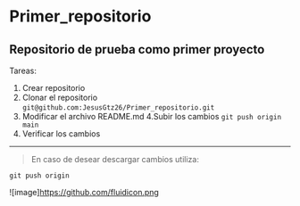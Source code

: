 # Primer_repositorio

## Repositorio de prueba como primer proyecto

Tareas:

1. Crear repositorio
2. Clonar el repositorio
` git@github.com:JesusGtz26/Primer_repositorio.git `
3. Modificar el archivo README.md
4.Subir los cambios
` git push origin main `
5. Verificar los cambios

---

> En caso de desear descargar cambios utiliza: 

` git push origin `

![image]https://github.com/fluidicon.png